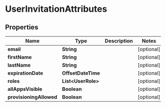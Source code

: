 

# UserInvitationAttributes


## Properties

| Name | Type | Description | Notes |
|------------ | ------------- | ------------- | -------------|
|**email** | **String** |  |  [optional] |
|**firstName** | **String** |  |  [optional] |
|**lastName** | **String** |  |  [optional] |
|**expirationDate** | **OffsetDateTime** |  |  [optional] |
|**roles** | **List&lt;UserRole&gt;** |  |  [optional] |
|**allAppsVisible** | **Boolean** |  |  [optional] |
|**provisioningAllowed** | **Boolean** |  |  [optional] |



